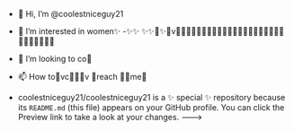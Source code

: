 - 👋 Hi, I’m @coolestniceguy21
- 👀 I’m interested in women✨
-✨✨  ✨✨🌱✨🌱v🌱🌱🌱🌱🌱🌱🌱🌱🌱🌱🌱🌱🌱✨🌱🌱🌱🌱🌱🌱🌱🌱🌱🌱🌱🌱🌱🌱
- 💞️ I’m looking to co🌱
- 📫 How to🌱vc🌱🌱🌱v 🌱reach 🌱🌱me🌱

- coolestniceguy21/coolestniceguy21 is a ✨ special ✨ repository because its `README.md` (this file) appears on your GitHub profile. You can click the Preview link to take a look at your changes. --->
